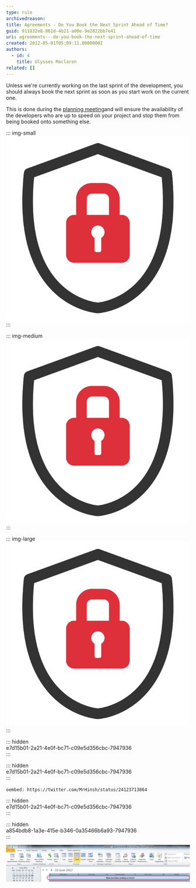 ```yaml
---
type: rule
archivedreason:
title: Agreements - Do You Book the Next Sprint Ahead of Time?
guid: 911032e8-861d-4b21-a00e-9e2822bb7e41
uri: agreements---do-you-book-the-next-sprint-ahead-of-time
created: 2012-05-01T05:09:11.0000000Z
authors:
  - id: 4
    title: Ulysses Maclaren
related: []
---
```


Unless we're currently working on the last sprint of the development, you should always book the next sprint as soon as you start work on the current one.

<!--endintro-->

This is done during the [planning meeting](/Management/RulesToBetterScrumUsingTFS/Pages/SprintPlanning%28WHAT%29Meeting.aspx)and will ensure the availability of the developers who are up to speed on your project and stop them from being booked onto something else.

::: img-small  
![.](https://raw.githubusercontent.com/SSWConsulting/SSW.Rules.Content/content-migration-23/rules/choose-the-best-method-of-authentication-for-your-situation/security-icon-ssw.jpg)  
:::

::: img-medium  
![.](https://raw.githubusercontent.com/SSWConsulting/SSW.Rules.Content/content-migration-23/rules/choose-the-best-method-of-authentication-for-your-situation/security-icon-ssw.jpg)  
:::

::: img-large  
![.](https://raw.githubusercontent.com/SSWConsulting/SSW.Rules.Content/content-migration-23/rules/choose-the-best-method-of-authentication-for-your-situation/security-icon-ssw.jpg)  
:::

::: hidden  
e7d15b01-2a21-4e0f-bc71-c09e5d356cbc-7947936  
:::

::: hidden  
e7d15b01-2a21-4e0f-bc71-c09e5d356cbc-7947936  
:::

`oembed: https://twitter.com/MrHinsh/status/24123713864`

::: hidden  
e7d15b01-2a21-4e0f-bc71-c09e5d356cbc-7947936  
:::

::: hidden  
a854bdb8-1a3e-415e-b346-0a35466b6a93-7947936  
:::


![If you have booked the guys in, you will have an appointment like this in your Outlook.](Scheduled_Appointment.jpg)

